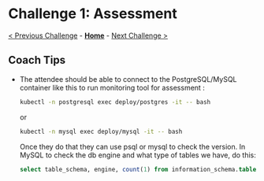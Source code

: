# Challenge 1: Assessment 

[< Previous Challenge](./00-prereqs.md) - **[Home](./README.md)** - [Next Challenge >](./02-size-analysis.md)

## Coach Tips

* The attendee should be able to connect to the PostgreSQL/MySQL container like this to run monitoring tool for assessment :

    ```bash
    kubectl -n postgresql exec deploy/postgres -it -- bash
    ```
    or

    ```bash
    kubectl -n mysql exec deploy/mysql -it -- bash
    ```

    Once they do that they can use psql or mysql to check the version. In MySQL to check the db engine and what type of tables we have, do this:
    
    ```sql
    select table_schema, engine, count(1) from information_schema.tables group by table_schema, engine  ;
    ```
